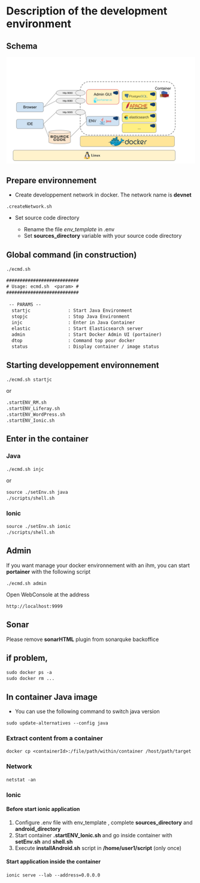 # Description of the development environment

## Schema 

![Description of the development environment](./resources/Archi_Environnement_DEV.svg)


## Prepare environnement 

- Create developpement network in docker. The network name is **devnet**

```
.createNetwork.sh
```

- Set source code directory

  + Rename the file *env_template* in .env
  + Set **sources_directory** variable with your source code directory

## Global command (in construction)

```
./ecmd.sh
```
 
``` 
###########################
# Usage: ecmd.sh  <param> #
###########################
 
 -- PARAMS -- 
  startjc              : Start Java Environment
  stopjc               : Stop Java Environment
  injc                 : Enter in Java Container
  elastic              : Start Elasticsearch server
  admin                : Start Docker Admin UI (portainer)
  dtop                 : Command top pour docker
  status               : Display container / image status
```


## Starting developpement environnement

```
./ecmd.sh startjc
```
or
```
.startENV_RM.sh
.startENV_Liferay.sh
.startENV_WordPress.sh
.startENV_Ionic.sh
```

## Enter in the container

### Java 

```
./ecmd.sh injc
```

or


```
source ./setEnv.sh java
./scripts/shell.sh
```

### Ionic 

```
source ./setEnv.sh ionic
./scripts/shell.sh
```

## Admin

If you want manage your docker environnement with an ihm, you can start **portainer** with the following script

```
./ecmd.sh admin
```

Open WebConsole at the address
```
http://localhost:9999
```

## Sonar

Please remove **sonarHTML** plugin from sonarquke backoffice


## if problem,

```
sudo docker ps -a
sudo docker rm ...
```

## In container Java image
- You can use the following command to switch java version
```
sudo update-alternatives --config java
```


### Extract content from a container
```
docker cp <containerId>:/file/path/within/container /host/path/target
```


### Network
```
netstat -an
```


### Ionic

#### Before start ionic application

  1. Configure .env file with env_template , complete **sources_directory** and **android_directory**
  2. Start container **.startENV_Ionic.sh** and go inside container with **setEnv.sh** and **shell.sh** 
  3. Execute **installAndroid.sh** script in **/home/user1/script** (only once)

#### Start application inside the container

```
ionic serve --lab --address=0.0.0.0
```